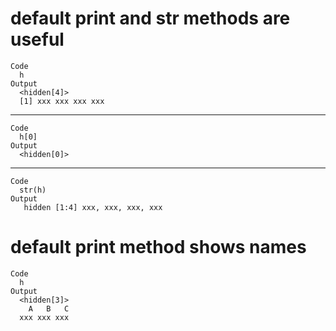 # default print and str methods are useful

    Code
      h
    Output
      <hidden[4]>
      [1] xxx xxx xxx xxx

---

    Code
      h[0]
    Output
      <hidden[0]>

---

    Code
      str(h)
    Output
       hidden [1:4] xxx, xxx, xxx, xxx

# default print method shows names

    Code
      h
    Output
      <hidden[3]>
        A   B   C 
      xxx xxx xxx 

